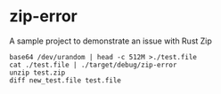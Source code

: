 # zip-error
A sample project to demonstrate an issue with Rust Zip

```
base64 /dev/urandom | head -c 512M >./test.file
cat ./test.file | ./target/debug/zip-error
unzip test.zip
diff new_test.file test.file
```
